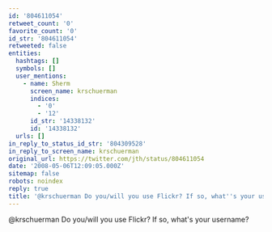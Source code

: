 ```yaml
---
id: '804611054'
retweet_count: '0'
favorite_count: '0'
id_str: '804611054'
retweeted: false
entities:
  hashtags: []
  symbols: []
  user_mentions:
    - name: Sherm
      screen_name: krschuerman
      indices:
        - '0'
        - '12'
      id_str: '14338132'
      id: '14338132'
  urls: []
in_reply_to_status_id_str: '804309528'
in_reply_to_screen_name: krschuerman
original_url: https://twitter.com/jth/status/804611054
date: '2008-05-06T12:09:05.000Z'
sitemap: false
robots: noindex
reply: true
title: '@krschuerman Do you/will you use Flickr? If so, what''s your username?'
---
```


@krschuerman Do you/will you use Flickr? If so, what's your username?